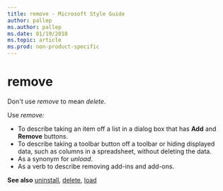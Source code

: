 ```yaml
---
title: remove - Microsoft Style Guide
author: pallep
ms.author: pallep
ms.date: 01/19/2018
ms.topic: article
ms.prod: non-product-specific
---
```


# remove

Don't use *remove* to mean *delete*. 

Use *remove:*

  - To describe taking an item off a list in a dialog box that has **Add** and **Remove** buttons. 
  - To
    describe taking a toolbar button off a toolbar or hiding displayed
    data, such as columns in a spreadsheet, without deleting the
    data. 
  - As a synonym for *unload*. 
  - As a verb to describe removing add-ins and add-ons. 

**See also**  [uninstall](~/a-z-word-list-term-collections/u/uninstall.md), [delete](~/a-z-word-list-term-collections/d/delete.md), [load](~/a-z-word-list-term-collections/l/load.md)

